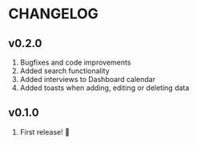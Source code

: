 # CHANGELOG

## v0.2.0

1. Bugfixes and code improvements
1. Added search functionality
1. Added interviews to Dashboard calendar
1. Added toasts when adding, editing or deleting data

## v0.1.0

1. First release! :tada:

